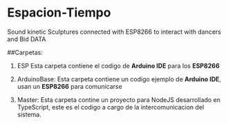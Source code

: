 # Espacion-Tiempo
Sound kinetic Sculptures connected with ESP8266 to interact with dancers and Bid DATA

##Carpetas:
  1. ESP
    Esta carpeta contiene el codigo de **Arduino IDE** para los **ESP8266**

  2. ArduinoBase:
    Esta carpeta contiene un codigo ejemplo de **Arduino IDE**, usan un **ESP8266** para comunicarse

  3. Master:
    Esta carpeta contine un proyecto para NodeJS desarrollado en TypeScript, este es el codigo a cargo de la intercomunicacion del sistema.
